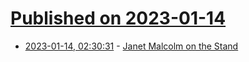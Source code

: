 # [Published on 2023-01-14](index.md)

* [2023-01-14, 02:30:31](https://news.ycombinator.com/item?id=34376781) - [Janet Malcolm on the Stand](https://www.nplusonemag.com/online-only/book-review/malcolm-on-the-stand/)
